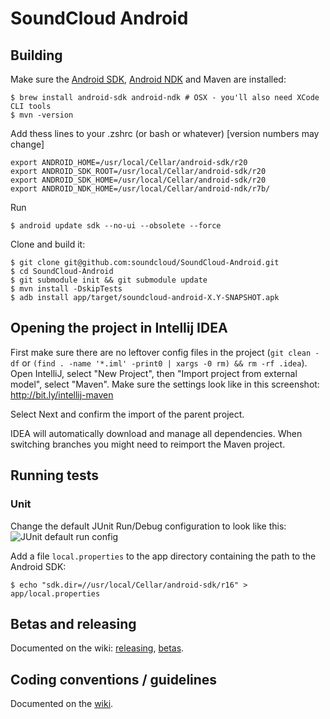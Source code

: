 # SoundCloud Android

## Building

Make sure the [Android SDK][], [Android NDK][] and Maven are installed:

    $ brew install android-sdk android-ndk # OSX - you'll also need XCode CLI tools
    $ mvn -version

Add thess lines to your .zshrc (or bash or whatever) [version numbers may change]

    export ANDROID_HOME=/usr/local/Cellar/android-sdk/r20
    export ANDROID_SDK_ROOT=/usr/local/Cellar/android-sdk/r20
    export ANDROID_SDK_HOME=/usr/local/Cellar/android-sdk/r20
    export ANDROID_NDK_HOME=/usr/local/Cellar/android-ndk/r7b/

Run

    $ android update sdk --no-ui --obsolete --force

Clone and build it:

    $ git clone git@github.com:soundcloud/SoundCloud-Android.git
    $ cd SoundCloud-Android
    $ git submodule init && git submodule update
    $ mvn install -DskipTests
    $ adb install app/target/soundcloud-android-X.Y-SNAPSHOT.apk

## Opening the project in Intellij IDEA

First make sure there are no leftover config files in the project
(`git clean -df` or `(find . -name '*.iml' -print0 | xargs -0 rm) && rm -rf .idea`).
Open IntelliJ, select "New Project", then "Import project from external model", select "Maven".
Make sure the settings look like in this screenshot: http://bit.ly/intellij-maven

Select Next and confirm the import of the parent project.

IDEA will automatically download and manage all dependencies. When switching branches you might need to reimport
the Maven project.

## Running tests

### Unit

Change the default JUnit Run/Debug configuration to look like this:
![JUnit default run config][JUnit default run config]

Add a file `local.properties` to the app directory containing the path to the Android SDK:

    $ echo "sdk.dir=//usr/local/Cellar/android-sdk/r16" > app/local.properties

## Betas and releasing

Documented on the wiki: [releasing][], [betas][].

## Coding conventions / guidelines

Documented on the [wiki][].

[Android SDK]: http://developer.android.com/sdk/index.html
[Android NDK]: http://developer.android.com/sdk/ndk/index.html
[wiki]: https://github.com/soundcloud/SoundCloud-Android/wiki/
[releasing]: https://github.com/soundcloud/SoundCloud-Android/wiki/Releasing
[betas]: https://github.com/soundcloud/SoundCloud-Android/wiki/Betas
[JUnit default run config]: http://f.cl.ly/items/153m2C2d001j0Y1L1K02/Screen%20Shot%202012-11-27%20at%2012.57.25%20PM.png
